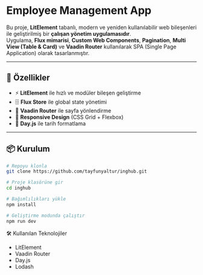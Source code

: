 # Employee Management App

Bu proje, **LitElement** tabanlı, modern ve yeniden kullanılabilir web bileşenleri ile geliştirilmiş bir **çalışan yönetim uygulamasıdır**.  
Uygulama, **Flux mimarisi**, **Custom Web Components**, **Pagination**, **Multi View (Table & Card)** ve **Vaadin Router** kullanılarak SPA (Single Page Application) olarak tasarlanmıştır.

---

## 🚀 Özellikler

- ⚡ **LitElement** ile hızlı ve modüler bileşen geliştirme
- 🗄 **Flux Store** ile global state yönetimi
- 🔀 **Vaadin Router** ile sayfa yönlendirme
- 📱 **Responsive Design** (CSS Grid + Flexbox)
- 📅 **Day.js** ile tarih formatlama

---

## 📦 Kurulum

```bash
# Repoyu klonla
git clone https://github.com/tayfunyaltur/inghub.git

# Proje klasörüne gir
cd inghub

# Bağımlılıkları yükle
npm install

# Geliştirme modunda çalıştır
npm run dev
```

🛠️ Kullanılan Teknolojiler

- LitElement
- Vaadin Router
- Day.js
- Lodash
